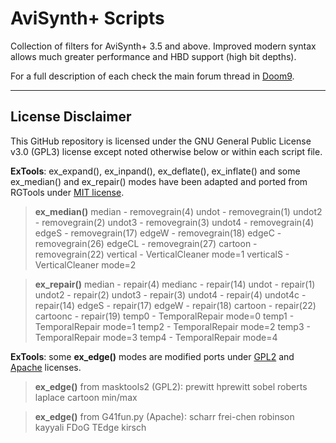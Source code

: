 # AviSynth+ Scripts

Collection of filters for AviSynth+ 3.5 and above. Improved modern syntax allows much greater performance and HBD support (high bit depths).

For a full description of each check the main forum thread in [Doom9](https://forum.doom9.org/showthread.php?t=182881).

------

## License Disclaimer

This GitHub repository is licensed under the GNU General Public License v3.0 (GPL3) license except noted otherwise below or within each script file.

**ExTools**: ex_expand(), ex_inpand(), ex_deflate(), ex_inflate() and some ex_median() and ex_repair() modes have been adapted and ported from RGTools under [MIT license](https://github.com/pinterf/RgTools/blob/master/LICENSE).

> **ex_median()**
> median    - removegrain(4)
> undot     - removegrain(1)
> undot2    - removegrain(2)
> undot3    - removegrain(3)
> undot4    - removegrain(4)
> edgeS     - removegrain(17)
> edgeW     - removegrain(18)
> edgeC     - removegrain(26)
> edgeCL    - removegrain(27)
> cartoon   - removegrain(22)
> vertical  - VerticalCleaner mode=1
> verticalS - VerticalCleaner mode=2

> **ex_repair()**
> median    - repair(4)
> medianc   - repair(14)
> undot     - repair(1)
> undot2    - repair(2)
> undot3    - repair(3)
> undot4    - repair(4)
> undot4c   - repair(14)
> edgeS     - repair(17)
> edgeW     - repair(18)
> cartoon   - repair(22)
> cartoonc  - repair(19)
> temp0     - TemporalRepair mode=0
> temp1     - TemporalRepair mode=1
> temp2     - TemporalRepair mode=2
> temp3     - TemporalRepair mode=3
> temp4     - TemporalRepair mode=4

**ExTools**: some **ex_edge()** modes are modified ports under [GPL2](https://github.com/pinterf/masktools/blob/16bit/LICENSE) and [Apache](https://github.com/groucho86/G41Fun/blob/master/LICENSE) licenses.

> **ex_edge()** from masktools2 (GPL2):
> prewitt
> hprewitt
> sobel
> roberts
> laplace
> cartoon
> min/max

> **ex_edge()** from G41fun.py (Apache):
> scharr
> frei-chen
> robinson
> kayyali
> FDoG
> TEdge
> kirsch